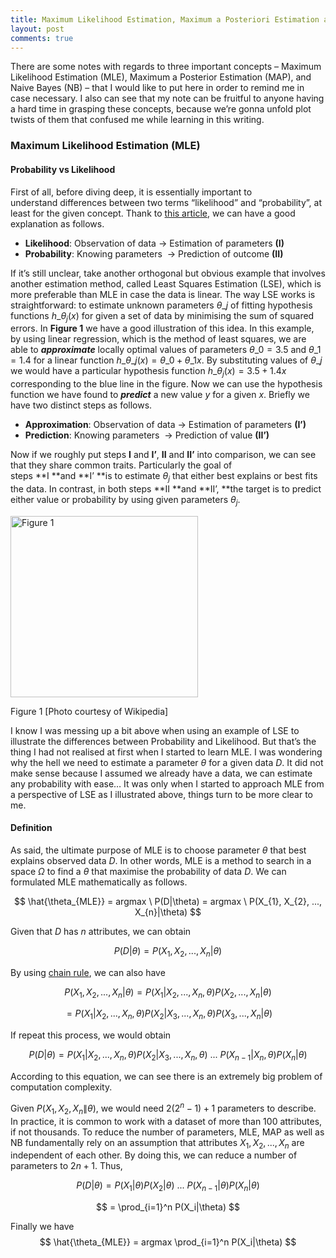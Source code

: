 ```yaml
---
title: Maximum Likelihood Estimation, Maximum a Posteriori Estimation and Naive Bayes (part 1)
layout: post
comments: true
---
```

There are some notes with regards to three important concepts &#8211; Maximum Likelihood Estimation (MLE), Maximum a Posterior Estimation (MAP), and Naive Bayes (NB) &#8211; that I would like to put here in order to remind me in case necessary. I also can see that my note can be fruitful to anyone having a hard time in grasping these concepts, because we&#8217;re gonna unfold plot twists of them that confused me while learning in this writing.

### Maximum Likelihood Estimation (MLE)

#### Probability vs Likelihood

First of all, before diving deep, it is essentially important to understand differences between two terms &#8220;likelihood&#8221; and &#8220;probability&#8221;, at least for the given concept. Thank to <a href="http://statgen.iop.kcl.ac.uk/bgim/mle/sslike_3.html" target="_blank">this article</a>, we can have a good explanation as follows.

  * **Likelihood**: Observation of data -> Estimation of parameters **(I)**
  * **Probability**: Knowing parameters  -> Prediction of outcome **(II)**

If it&#8217;s still unclear, take another orthogonal but obvious example that involves another estimation method, called Least Squares Estimation (LSE), which is more preferable than MLE in case the data is linear. The way LSE works is straightforward: to estimate unknown parameters $\theta\_{j}$ of fitting hypothesis functions $ h\_{\theta_{j}} (x)$ for given a set of data by minimising the sum of squared errors. In **Figure 1** we have a good illustration of this idea. In this example, by using linear regression, which is the method of least squares, we are able to _**approximate**_ locally optimal values of parameters $\theta\_{0} = 3.5$ and $\theta\_{1} = 1.4$ for a linear function $ h\_{\theta\_{j}} (x) = \theta\_{0} + \theta\_{1}x$. By substituting values of $\theta\_{j}$ we would have a particular hypothesis function $ h\_{\theta_{j}} (x) = 3.5 + 1.4x$ corresponding to the blue line in the figure. Now we can use the hypothesis function we have found to **_predict_** a new value $y$ for a given $x$. Briefly we have two distinct steps as follows.

  * **Approximation**: Observation of data -> Estimation of parameters **(I&#8217;)**
  * **Prediction**: Knowing parameters  -> Prediction of value **(II&#8217;)**

Now if we roughly put steps **I** and **I&#8217;**, **II** and **II&#8217;** into comparison, we can see that they share common traits. Particularly the goal of steps **I **and **I&#8217; **is to estimate $\theta_{j}$ that either best explains or best fits the data. In contrast, in both steps **II **and **II&#8217;, **the target is to predict either value or probability by using given parameters $\theta_{j}$.

<div id="attachment_334" style="width: 310px" class="wp-caption aligncenter">
  <img class="wp-image-334 size-medium" src="http://newbiettn.com/wp-content/uploads/2016/03/Screen-Shot-2016-03-03-at-4.29.41-PM-300x290.png" alt="Figure 1 " width="300" height="290" srcset="http://newbiettn.com/wp-content/uploads/2016/03/Screen-Shot-2016-03-03-at-4.29.41-PM-300x290.png 300w, http://newbiettn.com/wp-content/uploads/2016/03/Screen-Shot-2016-03-03-at-4.29.41-PM-768x742.png 768w, http://newbiettn.com/wp-content/uploads/2016/03/Screen-Shot-2016-03-03-at-4.29.41-PM-1024x989.png 1024w, http://newbiettn.com/wp-content/uploads/2016/03/Screen-Shot-2016-03-03-at-4.29.41-PM.png 1474w" sizes="(max-width: 300px) 100vw, 300px" />

  <p class="wp-caption-text">
    Figure 1 [Photo courtesy of Wikipedia]
  </p>
</div>

I know I was messing up a bit above when using an example of LSE to illustrate the differences between Probability and Likelihood. But that&#8217;s the thing I had not realised at first when I started to learn MLE. I was wondering why the hell we need to estimate a parameter $\theta$ for a given data $D$. It did not make sense because I assumed we already have a data, we can estimate any probability with ease&#8230; It was only when I started to approach MLE from a perspective of LSE as I illustrated above, things turn to be more clear to me.

#### Definition

As said, the ultimate purpose of MLE is to choose parameter $\theta$ that best explains observed data $D$. In other words, MLE is a method to search in a space $\Omega$ to find a $\theta$ that maximise the probability of data $D$. We can formulated MLE mathematically as follows.

$$
\hat{\theta_{MLE}} = argmax \ P(D|\theta) = argmax \ P(X_{1}, X_{2}, ..., X_{n}|\theta)
$$

Given that $D$ has $n$ attributes, we can obtain

$$
P(D|\theta) = P(X_{1}, X_{2}, ..., X_{n}|\theta)
$$

By using <a href="https://en.wikipedia.org/wiki/Chain_rule_(probability)" target="_blank">chain rule</a>, we can also have

$$
P(X_{1}, X_{2}, ..., X_{n}|\theta) = P(X_{1}|X_{2}, ..., X_{n}, \theta) P(X_2, ..., X_{n} |\theta)
$$

$$
= P(X_{1}|X_{2}, ..., X_{n}, \theta) P(X_{2}|X_{3}, ..., X_{n}, \theta) P(X_3, ..., X_{n}|\theta)
$$

If repeat this process, we would obtain

$$
P(D|\theta) = P(X_{1}|X_{2}, ..., X_{n}, \theta) P(X_{2}|X_{3}, ..., X_{n},\theta)\ ...\ P(X_{n-1} | X_{n}, \theta) P(X_n|\theta)
$$

According to this equation, we can see there is an extremely big problem of computation complexity.

Given $P(X_{1}, X_{2}, X_{n}\|\theta)$, we would need $2(2^{n}-1) + 1$ parameters to describe. In practice, it is common to work with a dataset of more than 100 attributes, if not thousands. To reduce the number of parameters, MLE, MAP as well as NB fundamentally rely on an assumption that attributes $X_{1}, X_{2}, ..., X_{n}$ are independent of each other. By doing this, we can reduce a number of parameters to $2n + 1$. Thus,

$$
P(D|\theta) = P(X_{1}|\theta) P(X_{2}|\theta)\ ...\ P(X_{n-1} |\theta) P(X_n|\theta)
$$

$$
= \prod_{i=1}^n P(X_i|\theta)
$$

Finally we have
$$
\hat{\theta_{MLE}} = argmax \prod_{i=1}^n P(X_i|\theta)
$$
